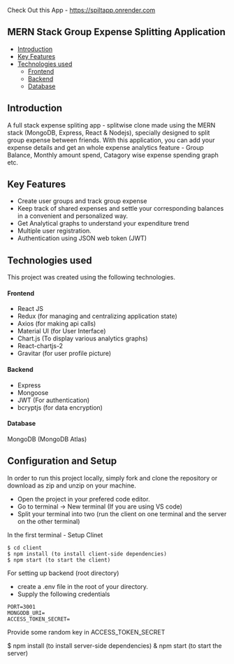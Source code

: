 
Check Out this App - https://spiltapp.onrender.com

## MERN Stack Group Expense Splitting Application

  * [Introduction](#introduction)
  * [Key Features](#key-features)
  * [Technologies used](#technologies-used)
      - [Frontend](#frontend)
      - [Backend](#backend)
      - [Database](#database)



## Introduction
 A full stack expense spliting app - splitwise clone made using the MERN stack (MongoDB, Express, React & Nodejs), specially designed to split group expense between friends. With this application, you can add your expense details and get an whole expense analytics feature - Group Balance, Monthly amount spend, Catagory wise expense spending graph etc.


## Key Features
- Create user groups and track group expense 
- Keep track of shared expenses and settle your corresponding balances in a convenient and personalized way. 
- Get Analytical graphs to understand your expenditure trend 
- Multiple user registration.
- Authentication using JSON web token (JWT) 


## Technologies used
This project was created using the following technologies.

#### Frontend

- React JS
- Redux (for managing and centralizing application state)
- Axios (for making api calls)
- Material UI (for User Interface)
- Chart.js (To display various analytics graphs)
- React-chartjs-2  
- Gravitar (for user profile picture)

#### Backend

- Express
- Mongoose
- JWT (For authentication)
- bcryptjs (for data encryption)

#### Database
MongoDB (MongoDB Atlas)

## Configuration and Setup
In order to run this project locally, simply fork and clone the repository or download as zip and unzip on your machine. 
- Open the project in your prefered code editor.
- Go to terminal -> New terminal (If you are using VS code)
- Split your terminal into two (run the client on one terminal and the server on the other terminal)

In the first terminal - Setup Clinet 

```
$ cd client
$ npm install (to install client-side dependencies)
$ npm start (to start the client)
```

For setting up backend (root directory) 
- create a .env file in the root of your directory.
- Supply the following credentials

```
PORT=3001
MONGODB_URI=
ACCESS_TOKEN_SECRET=

```



Provide some random key in ACCESS_TOKEN_SECRET 


$ npm install (to install server-side dependencies)
& npm start (to start the server)




